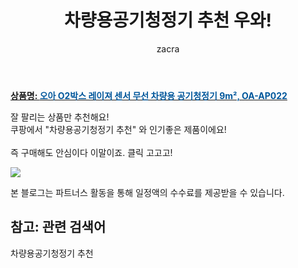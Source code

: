 ﻿---
layout: post
title:  "차량용공기청정기 추천 우와!"
author: zacra
categories: [ 아이템 ]
tags: [차량용공기청정기 추천]
image: https://static.coupangcdn.com/image/retail/images/79817780853746-4e98401d-18bd-4da6-9b94-c4024ac0e808.jpg 
description: "쿠팡에서 차량용공기청정기 추천 관련 상품으로 가장 잘팔리는 제품 중 하나라는 사실!!."
rating: 4.5
---

<a href="https://link.coupang.com/re/AFFSDP?lptag=AF8407795&pageKey=1565088017&itemId=2676169899&vendorItemId=70666713433&traceid=V0-153-ab464efce1a98aca"><b>상품명: <font color='#01579B'>오아 O2박스 레이져 센서 무선 차량용 공기청정기 9m², OA-AP022</font></b></a>

잘 팔리는 상품만 추천해요!<br/>
쿠팡에서 "차량용공기청정기 추천" 와 인기좋은 제품이에요!<br/><br/>
즉 구매해도 안심이다 이말이죠. 클릭 고고고! <br/>



<a href="https://link.coupang.com/re/AFFSDP?lptag=AF8407795&pageKey=1565088017&itemId=2676169899&vendorItemId=70666713433&traceid=V0-153-ab464efce1a98aca"><img src="https://thumbnail9.coupangcdn.com/thumbnails/remote/q89/image/retail/images/425484549850451-f80366ea-6a27-47c4-a9d3-d8d5a54517c0.jpg"></a> 

본 블로그는 파트너스 활동을 통해 일정액의 수수료를 제공받을 수 있습니다.

## 참고: 관련 검색어    
차량용공기청정기 추천